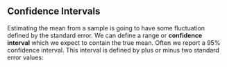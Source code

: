 ## Confidence Intervals

Estimating the mean from a sample is going to have some fluctuation defined by the standard error. We can define a range or **confidence interval** 
which we expect to contain the true mean. Often we report a 95% confidence interval. This interval is defined by plus or minus two standard error values:

